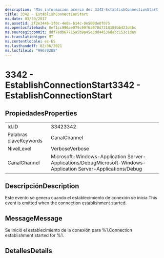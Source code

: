 ```yaml
---
description: 'Más información acerca de: 3342-EstablishConnectionStart'
title: 3342 - EstablishConnectionStart
ms.date: 03/30/2017
ms.assetid: 2f2e3446-1f0c-4e8a-b14c-0e500de0f075
ms.openlocfilehash: 8ef1cc996ae079c99f6a970d7218180bb423d4bc
ms.sourcegitcommit: ddf7edb67715a5b9a45e3dd44536dabc153c1de0
ms.translationtype: MT
ms.contentlocale: es-ES
ms.lasthandoff: 02/06/2021
ms.locfileid: "99670208"
---
```

# <a name="3342---establishconnectionstart"></a><span data-ttu-id="80d92-103">3342 - EstablishConnectionStart</span><span class="sxs-lookup"><span data-stu-id="80d92-103">3342 - EstablishConnectionStart</span></span>

## <a name="properties"></a><span data-ttu-id="80d92-104">Propiedades</span><span class="sxs-lookup"><span data-stu-id="80d92-104">Properties</span></span>  
  
|||  
|-|-|  
|<span data-ttu-id="80d92-105">Id.</span><span class="sxs-lookup"><span data-stu-id="80d92-105">ID</span></span>|<span data-ttu-id="80d92-106">3342</span><span class="sxs-lookup"><span data-stu-id="80d92-106">3342</span></span>|  
|<span data-ttu-id="80d92-107">Palabras clave</span><span class="sxs-lookup"><span data-stu-id="80d92-107">Keywords</span></span>|<span data-ttu-id="80d92-108">Canal</span><span class="sxs-lookup"><span data-stu-id="80d92-108">Channel</span></span>|  
|<span data-ttu-id="80d92-109">Nivel</span><span class="sxs-lookup"><span data-stu-id="80d92-109">Level</span></span>|<span data-ttu-id="80d92-110">Verbose</span><span class="sxs-lookup"><span data-stu-id="80d92-110">Verbose</span></span>|  
|<span data-ttu-id="80d92-111">Canal</span><span class="sxs-lookup"><span data-stu-id="80d92-111">Channel</span></span>|<span data-ttu-id="80d92-112">Microsoft-Windows-Application Server-Applications/Debug</span><span class="sxs-lookup"><span data-stu-id="80d92-112">Microsoft-Windows-Application Server-Applications/Debug</span></span>|  
  
## <a name="description"></a><span data-ttu-id="80d92-113">Descripción</span><span class="sxs-lookup"><span data-stu-id="80d92-113">Description</span></span>  

 <span data-ttu-id="80d92-114">Este evento se genera cuando el establecimiento de conexión se inicia.</span><span class="sxs-lookup"><span data-stu-id="80d92-114">This event is emitted when the connection establishment started.</span></span>  
  
## <a name="message"></a><span data-ttu-id="80d92-115">Message</span><span class="sxs-lookup"><span data-stu-id="80d92-115">Message</span></span>  

 <span data-ttu-id="80d92-116">Se inició el establecimiento de la conexión para %1.</span><span class="sxs-lookup"><span data-stu-id="80d92-116">Connection establishment started for %1.</span></span>  
  
## <a name="details"></a><span data-ttu-id="80d92-117">Detalles</span><span class="sxs-lookup"><span data-stu-id="80d92-117">Details</span></span>
